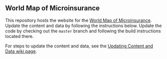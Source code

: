 ## World Map of Microinsurance

This repository hosts the website for the [World Map of Microinsurance]().
Update the content and data by following the instructions below. Update the
code by checking out the `master` branch and following the build instructions
located there.

For steps to update the content and data, see the [Updating Content and Data wiki page](https://github.com/microinsurance-network/world-map-of-microinsurance/wiki/Updating-the-content-and-data).
